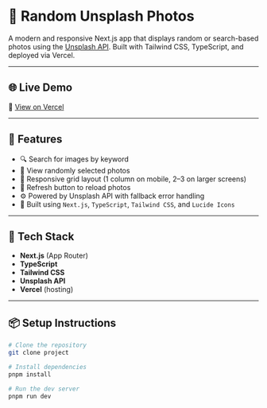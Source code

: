 # 📸 Random Unsplash Photos

A modern and responsive Next.js app that displays random or search-based photos using the [Unsplash API](https://unsplash.com/developers). Built with Tailwind CSS, TypeScript, and deployed via Vercel.

---

## 🌐 Live Demo

🔗 [View on Vercel](https://my-album-next.vercel.app/)

---

## 🚀 Features

- 🔍 Search for images by keyword
- 🎲 View randomly selected photos
- 📱 Responsive grid layout (1 column on mobile, 2–3 on larger screens)
- 🔁 Refresh button to reload photos
- ⚙️ Powered by Unsplash API with fallback error handling
- 🎨 Built using `Next.js`, `TypeScript`, `Tailwind CSS`, and `Lucide Icons`

---

## 🧱 Tech Stack

- **Next.js** (App Router)
- **TypeScript**
- **Tailwind CSS**
- **Unsplash API**
- **Vercel** (hosting)

---

## 📦 Setup Instructions

```bash
# Clone the repository
git clone project

# Install dependencies
pnpm install

# Run the dev server
pnpm run dev
```
